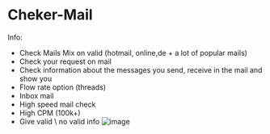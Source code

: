 # Cheker-Mail

Info:
- Check Mails Mix on valid (hotmail, online,de + a lot of popular mails)
- Check your request on mail
- Сheck information about the messages you send, receive in the mail and show you
- Flow rate option (threads)
- Inbox mail
- High speed mail check
- High CPM (100k+)
- Give valid \ no valid info
![image](https://github.com/user-attachments/assets/7b4e5b12-6890-4537-bc92-ec3cfecfef41)
